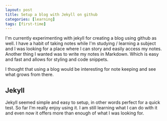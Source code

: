 ```yaml
---
layout: post
title: Setup a blog with Jekyll on github
categories: [learning]
tags: [first-time]
---
```


I'm currently experimenting with jekyll for creating a blog using github as well. 
I have a habit of taking notes while I'm studying / learning a subject and I was looking for a place where I can story and easily access my notes.
Another thing I wanted was to write my notes in Markdown. Which is easy and fast and allows for styling and code snippets. 

I thought that using a blog would be interesting for note keeping and see what grows from there.

## Jekyll

Jekyll seemed simple and easy to setup, in other words perfect for a quick test. So far I'm really enjoy using it.
I am still learning what I can do with it and even now it offers more than enough of what I was looking for.
